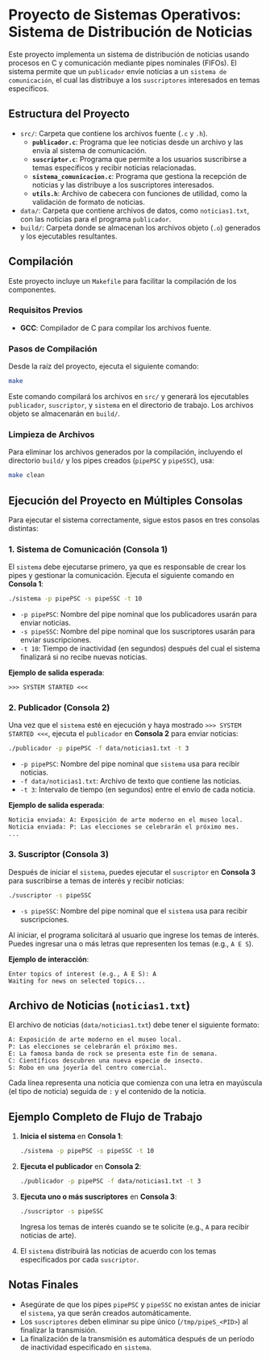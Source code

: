 # Proyecto de Sistemas Operativos: Sistema de Distribución de Noticias

Este proyecto implementa un sistema de distribución de noticias usando procesos en C y comunicación mediante pipes nominales (FIFOs). El sistema permite que un `publicador` envíe noticias a un `sistema de comunicación`, el cual las distribuye a los `suscriptores` interesados en temas específicos.

## Estructura del Proyecto

- `src/`: Carpeta que contiene los archivos fuente (`.c` y `.h`).
  - **`publicador.c`**: Programa que lee noticias desde un archivo y las envía al sistema de comunicación.
  - **`suscriptor.c`**: Programa que permite a los usuarios suscribirse a temas específicos y recibir noticias relacionadas.
  - **`sistema_comunicacion.c`**: Programa que gestiona la recepción de noticias y las distribuye a los suscriptores interesados.
  - **`utils.h`**: Archivo de cabecera con funciones de utilidad, como la validación de formato de noticias.
- `data/`: Carpeta que contiene archivos de datos, como `noticias1.txt`, con las noticias para el programa `publicador`.
- `build/`: Carpeta donde se almacenan los archivos objeto (`.o`) generados y los ejecutables resultantes.

## Compilación

Este proyecto incluye un `Makefile` para facilitar la compilación de los componentes.

### Requisitos Previos

- **GCC**: Compilador de C para compilar los archivos fuente.

### Pasos de Compilación

Desde la raíz del proyecto, ejecuta el siguiente comando:

```bash
make
```

Este comando compilará los archivos en `src/` y generará los ejecutables `publicador`, `suscriptor`, y `sistema` en el directorio de trabajo. Los archivos objeto se almacenarán en `build/`.

### Limpieza de Archivos

Para eliminar los archivos generados por la compilación, incluyendo el directorio `build/` y los pipes creados (`pipePSC` y `pipeSSC`), usa:

```bash
make clean
```

## Ejecución del Proyecto en Múltiples Consolas

Para ejecutar el sistema correctamente, sigue estos pasos en tres consolas distintas:

### 1. Sistema de Comunicación (Consola 1)

El `sistema` debe ejecutarse primero, ya que es responsable de crear los pipes y gestionar la comunicación. Ejecuta el siguiente comando en **Consola 1**:

```bash
./sistema -p pipePSC -s pipeSSC -t 10
```

- `-p pipePSC`: Nombre del pipe nominal que los publicadores usarán para enviar noticias.
- `-s pipeSSC`: Nombre del pipe nominal que los suscriptores usarán para enviar suscripciones.
- `-t 10`: Tiempo de inactividad (en segundos) después del cual el sistema finalizará si no recibe nuevas noticias.

**Ejemplo de salida esperada**:
```
>>> SYSTEM STARTED <<<
```

### 2. Publicador (Consola 2)

Una vez que el `sistema` esté en ejecución y haya mostrado `>>> SYSTEM STARTED <<<`, ejecuta el `publicador` en **Consola 2** para enviar noticias:

```bash
./publicador -p pipePSC -f data/noticias1.txt -t 3
```

- `-p pipePSC`: Nombre del pipe nominal que `sistema` usa para recibir noticias.
- `-f data/noticias1.txt`: Archivo de texto que contiene las noticias.
- `-t 3`: Intervalo de tiempo (en segundos) entre el envío de cada noticia.

**Ejemplo de salida esperada**:
```
Noticia enviada: A: Exposición de arte moderno en el museo local.
Noticia enviada: P: Las elecciones se celebrarán el próximo mes.
...
```

### 3. Suscriptor (Consola 3)

Después de iniciar el `sistema`, puedes ejecutar el `suscriptor` en **Consola 3** para suscribirse a temas de interés y recibir noticias:

```bash
./suscriptor -s pipeSSC
```

- `-s pipeSSC`: Nombre del pipe nominal que el `sistema` usa para recibir suscripciones.

Al iniciar, el programa solicitará al usuario que ingrese los temas de interés. Puedes ingresar una o más letras que representen los temas (e.g., `A E S`).

**Ejemplo de interacción**:
```
Enter topics of interest (e.g., A E S): A
Waiting for news on selected topics...
```

## Archivo de Noticias (`noticias1.txt`)

El archivo de noticias (`data/noticias1.txt`) debe tener el siguiente formato:

```
A: Exposición de arte moderno en el museo local.
P: Las elecciones se celebrarán el próximo mes.
E: La famosa banda de rock se presenta este fin de semana.
C: Científicos descubren una nueva especie de insecto.
S: Robo en una joyería del centro comercial.
```

Cada línea representa una noticia que comienza con una letra en mayúscula (el tipo de noticia) seguida de `:` y el contenido de la noticia.

## Ejemplo Completo de Flujo de Trabajo

1. **Inicia el sistema** en **Consola 1**:
   ```bash
   ./sistema -p pipePSC -s pipeSSC -t 10
   ```

2. **Ejecuta el publicador** en **Consola 2**:
   ```bash
   ./publicador -p pipePSC -f data/noticias1.txt -t 3
   ```

3. **Ejecuta uno o más suscriptores** en **Consola 3**:
   ```bash
   ./suscriptor -s pipeSSC
   ```

   Ingresa los temas de interés cuando se te solicite (e.g., `A` para recibir noticias de arte).

4. El `sistema` distribuirá las noticias de acuerdo con los temas especificados por cada `suscriptor`.

## Notas Finales

- Asegúrate de que los pipes `pipePSC` y `pipeSSC` no existan antes de iniciar el `sistema`, ya que serán creados automáticamente.
- Los `suscriptores` deben eliminar su pipe único (`/tmp/pipeS_<PID>`) al finalizar la transmisión.
- La finalización de la transmisión es automática después de un período de inactividad especificado en `sistema`.